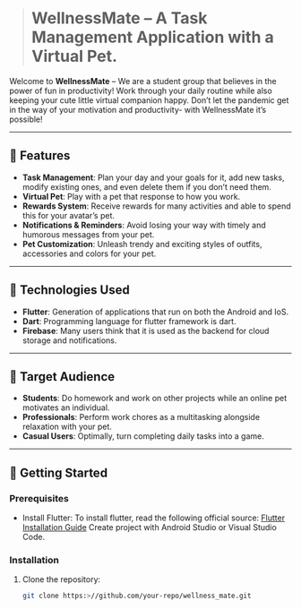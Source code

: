 ># WellnessMate – A Task Management Application with a Virtual Pet.

Welcome to **WellnessMate** – We are a student group that believes in the power of fun in productivity! Work through your daily routine while also keeping your cute little virtual companion happy. Don’t let the pandemic get in the way of your motivation and productivity- with WellnessMate it’s possible!

---

## 🐾 Features
- **Task Management**: Plan your day and your goals for it, add new tasks, modify existing ones, and even delete them if you don’t need them.
- **Virtual Pet**: Play with a pet that response to how you work.
- **Rewards System**: Receive rewards for many activities and able to spend this for your avatar’s pet.
- **Notifications & Reminders**: Avoid losing your way with timely and humorous messages from your pet.
- **Pet Customization**: Unleash trendy and exciting styles of outfits, accessories and colors for your pet.

---

## 📱 Technologies Used
- **Flutter**: Generation of applications that run on both the Android and IoS.
- **Dart**: Programming language for flutter framework is dart.
- **Firebase**: Many users think that it is used as the backend for cloud storage and notifications.

---

## 🎯 Target Audience
- **Students**: Do homework and work on other projects while an online pet motivates an individual.
- **Professionals**: Perform work chores as a multitasking alongside relaxation with your pet.
- **Casual Users**: Optimally, turn completing daily tasks into a game.

---

## 🚀 Getting Started

### Prerequisites
- Install Flutter: To install flutter, read the following official source: [Flutter Installation Guide](https://flutter.dev/docs/get-started/install)
Create project with Android Studio or Visual Studio Code.

### Installation
1. Clone the repository:
   ```bash
   git clone https:>//github.com/your-repo/wellness_mate.git
